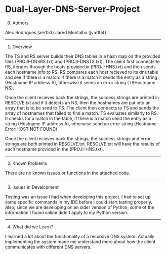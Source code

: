 # Dual-Layer-DNS-Server-Project



0. Authors

Alec Rodrigues (aer153)
Jared Montalbo (jvm104)

_________________________________________

1. Overview

The TS and RS server builds their DNS tables in a hash map on the provided 
files (PROJI-DNSRS.txt) and (PROJI-DNSTS.txt). The client first connects to RS, 
iterates through the hosts provided in (PROJ-HNS.txt) and then sends each 
hostname info to RS. RS compares each host recieved to its dns table and see 
if there is a match. If there is a match it sends the entry as a string 
(Hostname IP address A), otherwise it sends an error string (TSHostname - NS).

Once the client recieves back the strings, the success strings are printed in 
RESOLVE.txt and if it detects an NS, then the hostnames are put into an array 
that is to be send to TS. The client then connects to TS and sends the array 
of hostnames that failed to find a match. TS evaluates similarly to RS. It 
checks for a match in the table, if there is a match send the entry as a 
string (Hostname IP address A), otherwise send an error string (Hostname - Error:HOST NOT FOUND)

Once the client recieves back the strings, the success strings and error strings are both printed in RESOLVE.txt.
RESOLVE.txt will have the results of each hostname provided in the (PROJI-HNS.txt).

_________________________________________

2. Known Problems

There are no known issues or functions in the attached code.

_________________________________________

3. Issues in Development

Testing was an issue I had when developing this project. I had to set up some 
specific commands in my IDE before I could start testing properly. Also, 
since we are developing on an older version of Python, some of the information 
I found online didn't apply to my Python version.

_________________________________________

4. What did we Learn?

I learned a lot about the functionality of a recursive DNS system. Actually implementing
the system made me understand more about how the client communicates with different DNS
servers.
